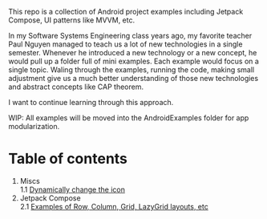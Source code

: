 This repo is a collection of Android project examples including Jetpack Compose, UI patterns like MVVM, etc. 

In my Software Systems Engineering class years ago, my favorite teacher Paul Nguyen managed to teach us a lot of new technologies in a single semester. Whenever he introduced a new technology or a new concept, he would pull up a folder full of mini examples. Each example would focus on a single topic. Waling through the examples, running the code, making small adjustment give us a much better understanding of those new technologies and abstract concepts like CAP theorem. 

I want to continue learning through this approach.

WIP: All examples will be moved into the AndroidExamples folder for app modularization.

# Table of contents
1. Miscs  
  1.1 [Dynamically change the icon](ChangeIconExample)
2. Jetpack Compose  
  2.1 [Examples of Row, Column, Grid, LazyGrid layouts, etc](LayoutExample)

